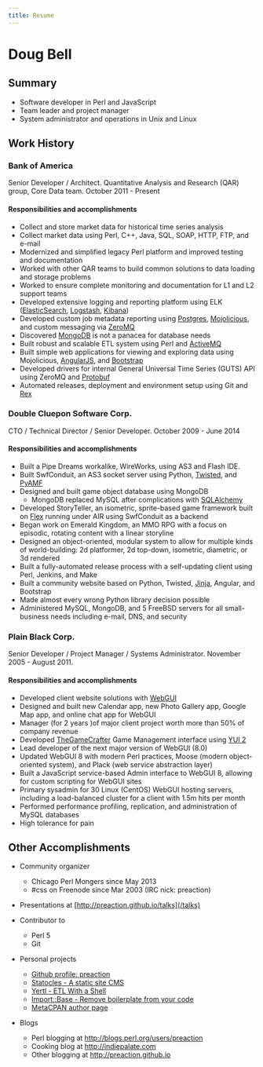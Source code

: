 ```yaml
---
title: Resume
---
```


# Doug Bell

## Summary

* Software developer in Perl and JavaScript
* Team leader and project manager
* System administrator and operations in Unix and Linux

## Work History

### Bank of America

Senior Developer / Architect. Quantitative Analysis and Research (QAR)
group, Core Data team. October 2011 - Present

#### Responsibilities and accomplishments

* Collect and store market data for historical time series analysis
* Collect market data using Perl, C++, Java, SQL, SOAP, HTTP, FTP, and
  e-mail
* Modernized and simplified legacy Perl platform and improved testing
  and documentation
* Worked with other QAR teams to build common solutions to data loading
  and storage problems
* Worked to ensure complete monitoring and documentation for L1 and L2
  support teams
* Developed extensive logging and reporting platform using ELK
  ([ElasticSearch](http://elastic.co),
  [Logstash](https://www.elastic.co/products/logstash),
  [Kibana](https://www.elastic.co/products/kibana))
* Developed custom job metadata reporting using
  [Postgres](http://postgresql.org), [Mojolicious](http://mojolicio.us),
  and custom messaging via [ZeroMQ](http://zeromq.org)
* Discovered [MongoDB](http://mongodb.org) is not a panacea for
  database needs
* Built robust and scalable ETL system using Perl and
  [ActiveMQ](http://activemq.apache.org)
* Built simple web applications for viewing and exploring data using
  Mojolicious, [AngularJS](https://angularjs.org), and
  [Bootstrap](http://getbootstrap.com)
* Developed drivers for internal General Universal Time Series (GUTS)
  API using ZeroMQ and [Protobuf](https://developers.google.com/protocol-buffers/)
* Automated releases, deployment and environment setup using
  Git and [Rex](http://rexify.org)

### Double Cluepon Software Corp.

CTO / Technical Director / Senior Developer. October 2009 - June 2014

#### Responsibilities and accomplishments

* Built a Pipe Dreams workalike, WireWorks, using AS3 and Flash IDE.
* Built SwfConduit, an AS3 socket server using Python,
  [Twisted](http://twistedmatrix.com), and
  [PyAMF](https://github.com/hydralabs/pyamf)
* Designed and built game object database using MongoDB
    * MongoDB replaced MySQL after complications with
      [SQLAlchemy](http://www.sqlalchemy.org)
* Developed StoryTeller, an isometric, sprite-based game framework built
  on [Flex](http://flex.apache.org) running under AIR using SwfConduit as a backend
* Began work on Emerald Kingdom, an MMO RPG with a focus on episodic, rotating
  content with a linear storyline
* Designed an object-oriented, modular system to allow for multiple
  kinds of world-building: 2d platformer, 2d top-down, isometric,
  diametric, or 3d rendered
* Built a fully-automated release process with a self-updating client
  using Perl, Jenkins, and Make
* Built a community website based on Python, Twisted,
  [Jinja](http://jinja.pocoo.org), Angular, and Bootstrap
* Made almost every wrong Python library decision possible
* Administered MySQL, MongoDB, and 5 FreeBSD servers for all
  small-business needs including e-mail, DNS, and security

### Plain Black Corp.

Senior Developer / Project Manager / Systems Administrator. November
2005 - August 2011.

#### Responsibilities and accomplishments

* Developed client website solutions with [WebGUI](http://webgui.org)
* Designed and built new Calendar app, new Photo Gallery app, Google Map
  app, and online chat app for WebGUI
* Manager (for 2 years )of major client project worth more than 50% of
  company revenue
* Developed [TheGameCrafter](http://thegamecrafter.com) Game Management
  interface using [YUI 2](http://yui.github.io/yui2)
* Lead developer of the next major version of WebGUI (8.0)
* Updated WebGUI 8 with modern Perl practices, Moose (modern
  object-oriented system), and Plack (web service abstraction layer)
* Built a JavaScript service-based Admin interface to WebGUI 8, allowing
  for custom scripting for WebGUI sites
* Primary sysadmin for 30 Linux (CentOS) WebGUI hosting servers,
  including a load-balanced cluster for a client with 1.5m hits per
  month
* Performed performance profiling, replication, and administration of
  MySQL databases
* High tolerance for pain

## Other Accomplishments

* Community organizer
    * Chicago Perl Mongers since May 2013
    * #css on Freenode since Mar 2003 (IRC nick: preaction)

* Presentations at [http://preaction.github.io/talks](/talks)

* Contributor to
    * Perl 5
    * Git

* Personal projects
    * [Github profile: preaction](http://github.com/preaction)
    * [Statocles - A static site CMS](http://preaction.github.io/Statocles)
    * [Yertl - ETL With a Shell](http://preaction.github.io/ETL-Yertl)
    * [Import::Base - Remove boilerplate from your code](http://metacpan.org/pod/Import::Base)
    * [MetaCPAN author page](https://metacpan.org/author/PREACTION)

* Blogs
    * Perl blogging at http://blogs.perl.org/users/preaction
    * Cooking blog at http://indiepalate.com
    * Other blogging at http://preaction.github.io
